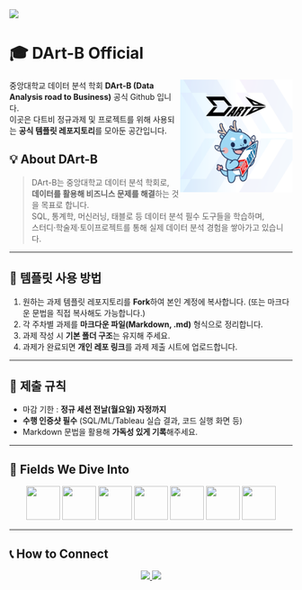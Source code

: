 <img src="https://capsule-render.vercel.app/api?type=cylinder&color=0:FFFFFF,100:000080&height=200&text=DArt-B%20Github&fontColor=ffffff&fontSize=52&fontAlign=50&fontAlignY=42&desc=중앙대학교%20데이터%20분석학회&descSize=22&descAlign=50&descAlignY=80" />

# 🎓 DArt-B Official 
<img align="right" src="./images/Dartb.png" width="200" />

중앙대학교 데이터 분석 학회 **DArt-B (Data Analysis road to Business)** 공식 Github 입니다. <br>
이곳은 다트비 정규과제 및 프로젝트를 위해 사용되는 **공식 템플릿 레포지토리**를 모아둔 공간입니다. 


## 💡 About DArt-B
> DArt-B는 중앙대학교 데이터 분석 학회로,  
> **데이터를 활용해 비즈니스 문제를 해결**하는 것을 목표로 합니다.  
> SQL, 통계학, 머신러닝, 태블로 등 데이터 분석 필수 도구들을 학습하며,  
> 스터디·학술제·토이프로젝트를 통해 실제 데이터 분석 경험을 쌓아가고 있습니다.

---

## 📝 템플릿 사용 방법

1. 원하는 과제 템플릿 레포지토리를 **Fork**하여 본인 계정에 복사합니다. (또는 마크다운 문법을 직접 복사해도 가능합니다.)
2. 각 주차별 과제를 **마크다운 파일(Markdown, .md)** 형식으로 정리합니다.  
3. 과제 작성 시 **기본 폴더 구조**는 유지해 주세요.  
4. 과제가 완료되면 **개인 레포 링크**를 과제 제출 시트에 업로드합니다.  

---

## 📝 제출 규칙

- 마감 기한 : **정규 세션 전날(월요일) 자정까지**  
- **수행 인증샷 필수** (SQL/ML/Tableau 실습 결과, 코드 실행 화면 등)  
- Markdown 문법을 활용해 **가독성 있게 기록**해주세요.  

---
## 📝 Fields We Dive Into
<p align="center">
  <!-- Python -->
  <img src="https://cdn.jsdelivr.net/gh/devicons/devicon/icons/python/python-original.svg" width="60" height="60"/>
  <!-- Jupyter -->
  <img src="https://cdn.jsdelivr.net/gh/devicons/devicon/icons/jupyter/jupyter-original-wordmark.svg" width="60" height="60"/>
  <!-- R -->
  <img src="https://cdn.jsdelivr.net/gh/devicons/devicon/icons/r/r-original.svg" width="60" height="60"/>
  <!-- Tableau -->
  <img src="https://img.icons8.com/color/96/000000/tableau-software.png" width="60" height="60"/>
  <!-- MySQL Workbench -->
  <img src="https://cdn.jsdelivr.net/gh/devicons/devicon/icons/mysql/mysql-original-wordmark.svg" width="60" height="60"/>
  <!-- SQL (Database Icon) -->
  <img src="https://img.icons8.com/ios-filled/100/000000/database.png" width="60" height="60"/>
  <!-- GitHub -->
  <img src="https://cdn.jsdelivr.net/gh/devicons/devicon/icons/github/github-original.svg" width="60" height="60"/>
</p>

---
## 📞 How to Connect 

<p align="center">
  <a href="https://www.instagram.com/dart_b_official/">
    <img src="https://img.shields.io/badge/Instagram-E4405F?style=for-the-badge&logo=instagram&logoColor=white" />
  </a>
  <a href="https://blog.naver.com/dartbblog">
    <img src="https://img.shields.io/badge/Naver%20Blog-03C75A?style=for-the-badge&logo=naver&logoColor=white" />
  </a>
</p>
